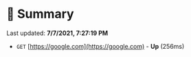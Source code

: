 # 📖 Summary
Last updated: **7/7/2021, 7:27:19 PM**

- `GET` [https://google.com](https://google.com) - **Up** (256ms)
